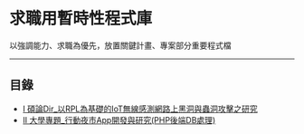# 求職用暫時性程式庫

以強調能力、求職為優先，放置關鍵計畫、專案部分重要程式檔

* * *
## 目錄

-   [I 碩論Dir_以RPL為基礎的IoT無線感測網路上黑洞與蟲洞攻擊之研究](https://github.com/CDS-ZUKYUN/Resume/tree/main/Master's%20Degree)
-   [II 大學專題_行動夜市App開發與研究(PHP後端DB處理)](https://github.com/CDS-ZUKYUN/Resume/tree/main/College_Project_DBPart)

